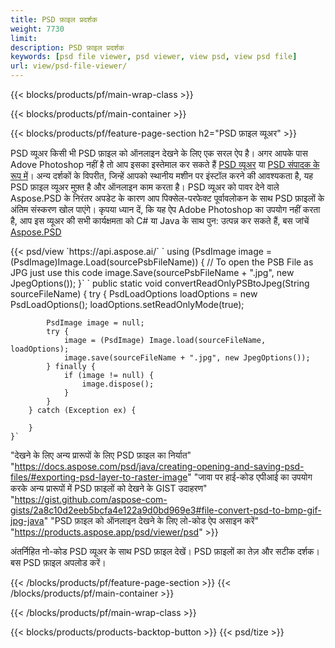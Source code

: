 ```yaml
---
title: PSD फ़ाइल प्रदर्शक
weight: 7730
limit: 
description: PSD फ़ाइल प्रदर्शक
keywords: [psd file viewer, psd viewer, view psd, view psd file]
url: view/psd-file-viewer/
---
```


{{< blocks/products/pf/main-wrap-class >}}

{{< blocks/products/pf/main-container >}}

{{< blocks/products/pf/feature-page-section h2="PSD फ़ाइल व्यूअर" >}}
<p>PSD व्यूअर किसी भी PSD फ़ाइल को ऑनलाइन देखने के लिए एक सरल ऐप है। अगर आपके पास Adove Photoshop नहीं है तो आप इसका इस्तेमाल कर सकते हैं <a href="/psd/view/psd-file-viewer">PSD व्यूअर</a> या <a href="https://products.aspose.app/psd/editor">PSD संपादक के रूप में</a>। अन्य दर्शकों के विपरीत, जिन्हें आपको स्थानीय मशीन पर इंस्टॉल करने की आवश्यकता है, यह PSD फ़ाइल व्यूअर मुफ़्त है और ऑनलाइन काम करता है। PSD व्यूअर को पावर देने वाले Aspose.PSD के निरंतर अपडेट के कारण आप पिक्सेल-परफेक्ट पूर्वावलोकन के साथ PSD फ़ाइलों के अंतिम संस्करण खोल पाएंगे। कृपया ध्यान दें, कि यह ऐप Adobe Photoshop का उपयोग नहीं करता है, आप इस व्यूअर की सभी कार्यक्षमता को C# या Java के साथ पुन: उत्पन्न कर सकते हैं, बस जांचें <a href="https://products.aspose.com/psd">Aspose.PSD</a></p>
{{< psd/view `https://api.aspose.ai/` 
`    using (PsdImage image = (PsdImage)Image.Load(sourcePsbFileName))
    {
	    // To open the PSB File as JPG just use this code
        image.Save(sourcePsbFileName + ".jpg",  new JpegOptions());
    }` `    public static void convertReadOnlyPSBtoJpeg(String sourceFileName) {
        try {
            PsdLoadOptions loadOptions = new PsdLoadOptions();
            loadOptions.setReadOnlyMode(true);
            
            PsdImage image = null;
            try {
                image = (PsdImage) Image.load(sourceFileName, loadOptions);
                image.save(sourceFileName + ".jpg", new JpegOptions());
            } finally {
                if (image != null) {
                    image.dispose();
                }
            }
        } catch (Exception ex) {

        }
    }` 
"देखने के लिए अन्य प्रारूपों के लिए PSD फ़ाइल का निर्यात" "https://docs.aspose.com/psd/java/creating-opening-and-saving-psd-files/#exporting-psd-layer-to-raster-image" 
"जावा पर हाई-कोड एपीआई का उपयोग करके अन्य प्रारूपों में PSD फ़ाइलों को देखने के GIST उदाहरण" "https://gist.github.com/aspose-com-gists/2a8c10d2eeb5bcfa4e122a9d0bd969e3#file-convert-psd-to-bmp-gif-jpg-java" 
"PSD फ़ाइल को ऑनलाइन देखने के लिए लो-कोड ऐप असाइन करें" "https://products.aspose.app/psd/viewer/psd" >}}
<p>अंतर्निहित नो-कोड PSD व्यूअर के साथ PSD फ़ाइल देखें। PSD फ़ाइलों का तेज़ और सटीक दर्शक। बस PSD फ़ाइल अपलोड करें।</p>
{{< /blocks/products/pf/feature-page-section >}}
{{< /blocks/products/pf/main-container >}}


{{< /blocks/products/pf/main-wrap-class >}}

{{< blocks/products/products-backtop-button >}}
{{< psd/tize >}}
